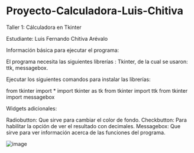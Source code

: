 # Proyecto-Calculadora-Luis-Chitiva
Taller 1: Cálculadora en Tkinter

Estudiante: Luis Fernando Chitiva Arévalo

Información básica para ejecutar el programa:

El programa necesita las siguientes librerías : Tkinter, de la cual se usaron: ttk, messagebox.

Ejecutar los siguientes comandos para instalar las librerías:

from tkinter import *
import tkinter as tk
from tkinter import ttk
from tkinter import messagebox

Widgets adicionales:

Radiobutton: Que sirve para cambiar el color de fondo.
Checkbutton: Para habilitar la opción de ver el resultado con decimales.
Messagebox: Que sirve para ver información acerca de las funciones del programa.

![image](https://user-images.githubusercontent.com/72529907/99155811-66ae3500-2689-11eb-8e5d-f5d2e928ac19.png)


